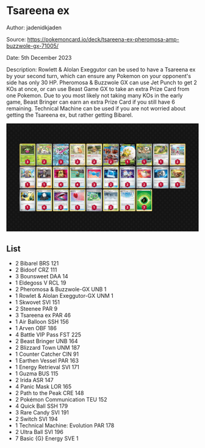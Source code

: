 # Tsareena ex

Author: jadenidkjaden

Source: <https://pokemoncard.io/deck/tsareena-ex-pheromosa-amp-buzzwole-gx-71005/>

Date: 5th December 2023

Description: Rowlett & Alolan Exeggutor can be used to have a Tsareena ex by your second turn, which can ensure any Pokemon on your opponent's side has only 30 HP. Pheromosa & Buzzwole GX can use Jet Punch to get 2 KOs at once, or can use Beast Game GX to take an extra Prize Card from one Pokemon. Due to you most likely not taking many KOs in the early game, Beast Bringer can earn an extra Prize Card if you still have 6 remaining. Technical Machine can be used if you are not worried about getting the Tsareena ex, but rather getting Bibarel.

![decklist](../../images/PAR/Tsareena%20ex/2-%20Tsareena%20ex.png)

## List

* 2 Bibarel BRS 121
* 2 Bidoof CRZ 111
* 3 Bounsweet DAA 14
* 1 Eldegoss V RCL 19
* 2 Pheromosa & Buzzwole-GX UNB 1
* 1 Rowlet & Alolan Exeggutor-GX UNM 1
* 1 Skwovet SVI 151
* 2 Steenee PAR 9
* 3 Tsareena ex PAR 46
* 1 Air Balloon SSH 156
* 1 Arven OBF 186
* 4 Battle VIP Pass FST 225
* 2 Beast Bringer UNB 164
* 2 Blizzard Town UNM 187
* 1 Counter Catcher CIN 91
* 1 Earthen Vessel PAR 163
* 1 Energy Retrieval SVI 171
* 1 Guzma BUS 115
* 2 Irida ASR 147
* 4 Panic Mask LOR 165
* 2 Path to the Peak CRE 148
* 2 Pokémon Communication TEU 152
* 4 Quick Ball SSH 179
* 3 Rare Candy SVI 191
* 2 Switch SVI 194
* 1 Technical Machine: Evolution PAR 178
* 2 Ultra Ball SVI 196
* 7 Basic {G} Energy SVE 1

